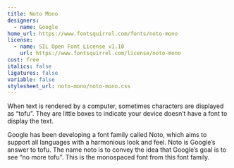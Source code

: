 ```yaml
---
title: Noto Mono
designers:
  - name: Google
home_url: https://www.fontsquirrel.com/fonts/noto-mono
license:
  - name: SIL Open Font License v1.10
    url: https://www.fontsquirrel.com/license/noto-mono
cost: free
italics: false
ligatures: false
variable: false
stylesheet_url: noto-mono/noto-mono.css
---
```


When text is rendered by a computer, sometimes characters are displayed as “tofu”. They are little boxes to indicate your device doesn’t have a font to display the text.

Google has been developing a font family called Noto, which aims to support all languages with a harmonious look and feel. Noto is Google’s answer to tofu. The name noto is to convey the idea that Google’s goal is to see “no more tofu”. This is the monospaced font from this font family.
